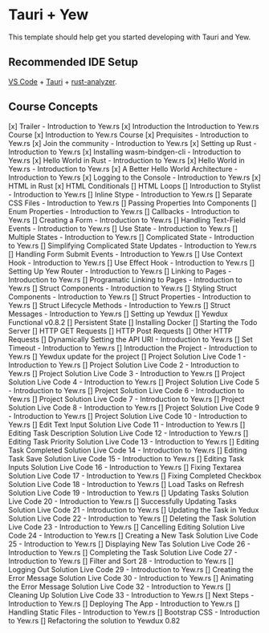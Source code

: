 # Tauri + Yew

This template should help get you started developing with Tauri and Yew.

## Recommended IDE Setup

[VS Code](https://code.visualstudio.com/) + [Tauri](https://marketplace.visualstudio.com/items?itemName=tauri-apps.tauri-vscode) + [rust-analyzer](https://marketplace.visualstudio.com/items?itemName=rust-lang.rust-analyzer).

## Course Concepts
[x] Trailer - Introduction to Yew.rs
[x] Introduction the Introduction to Yew.rs Course
[x] Introduction to Yew.rs Course
[x] Prequisites - Introduction to Yew.rs
[x] Join the community - Introduction to Yew.rs
[x] Setting up Rust - Introduction to Yew.rs
[x] Installing wasm-bindgen-cli - Introduction to Yew.rs
[x] Hello World in Rust - Introduction to Yew.rs
[x] Hello World in Yew.rs - Introduction to Yew.rs
[x] A Better Hello World Architecture - Introduction to Yew.rs
[x] Logging to the Console - Introduction to Yew.rs
[x] HTML in Rust
[x] HTML Conditionals
[] HTML Loops
[] Introduction to Stylist - Introduction to Yew.rs
[] Inline Stype - Introduction to Yew.rs
[] Separate CSS Files - Introduction to Yew.rs
[] Passing Properties Into Components
[] Enum Properties - Introduction to Yew.rs
[] Callbacks - Introduction to Yew.rs
[] Creating a Form - Introduction to Yew.rs
[] Handling Text-Field Events - Introduction to Yew.rs
[] Use State - Introduction to Yew.rs
[] Multiple  States - Introduction to Yew.rs
[] Complicated State - Introduction to Yew.rs
[] Simplifying Complicated State Updates - Introduction to Yew.rs
[] Handling Form Submit Events - Introduction to Yew.rs
[] Use Context Hook - Introduction to Yew.rs
[] Use Effect Hook - Introduction to Yew.rs
[] Setting Up Yew Router - Introduction to Yew.rs
[] Linking to Pages - Introduction to Yew.rs
[] Programatic Linking to Pages - Introduction to Yew.rs
[] Struct Components - Introduction to Yew.rs
[] Styling Struct Components - Introduction to Yew.rs
[] Struct Properties - Introduction to Yew.rs
[] Struct Lifecycle Methods - Introduction to Yew.rs
[] Struct Messages - Introduction to Yew.rs
[] Setting up Yewdux
[] Yewdux Functional v0.8.2
[] Persistent State
[] Installing Docker
[] Starting the Todo Server
[] HTTP GET Requests
[] HTTP Post Requests
[] Other HTTP Requests
[] Dynamically Setting the API URI - Introduction to Yew.rs
[] Set Timeout - Introduction to Yew.rs
[] Introduction the Project - Introduction to Yew.rs
[] Yewdux update for the project
[] Project Solution Live Code 1 - Introduction to Yew.rs
[] Project Solution Live Code 2 - Introduction to Yew.rs
[] Project Solution Live Code 3 - Introduction to Yew.rs
[] Project Solution Live Code 4 - Introduction to Yew.rs
[] Project Solution Live Code 5 - Introduction to Yew.rs
[] Project Solution Live Code 6 - Introduction to Yew.rs
[] Project Solution Live Code 7 - Introduction to Yew.rs
[] Project Solution Live Code 8 - Introduction to Yew.rs
[] Project Solution Live Code 9 - Introduction to Yew.rs
[] Project Solution Live Code 10 - Introduction to Yew.rs
[] Edit Text Input Solution Live Code 11 - Introduction to Yew.rs
[] Editing Task Description Solution Live Code 12 - Introduction to Yew.rs
[] Editing Task Priority Solution Live Code 13 - Introduction to Yew.rs
[] Editing Task Completed Solution Live Code 14 - Introduction to Yew.rs
[] Editing Task Save Solution Live Code 15 - Introduction to Yew.rs
[] Editing Task Inputs Solution Live Code 16 - Introduction to Yew.rs
[] Fixing Textarea Solution Live Code 17 - Introduction to Yew.rs
[] Fixing Completed Checkbox Solution Live Code 18 - Introduction to Yew.rs
[] Load Tasks on Refresh Solution Live Code 19 - Introduction to Yew.rs
[] Updating Tasks Solution Live Code 20 - Introduction to Yew.rs
[] Successfully Updating Tasks Solution Live Code 21 - Introduction to Yew.rs
[] Updating the Task in Yedux Solution Live Code 22 - Introduction to Yew.rs
[] Deleting the Task Solution Live Code 23 - Introduction to Yew.rs
[] Cancelling Editing Solution Live Code 24 - Introduction to Yew.rs
[] Creating a New Task Solution Live Code 25 - Introduction to Yew.rs
[] Displaying New Tas Solution Live Code 26 - Introduction to Yew.rs
[] Completing the Task Solution Live Code 27 - Introduction to Yew.rs
[] Filter and Sort 28 - Introduction to Yew.rs
[] Logging Out Solution Live Code 29 - Introduction to Yew.rs
[] Creating the Error Message Solution Live Code 30 - Introduction to Yew.rs
[] Animating the Error Message Solution Live Code  32 - Introduction to Yew.rs
[] Cleaning Up Solution Live Code 33 - Introduction to Yew.rs
[] Next Steps - Introduction to Yew.rs
[] Deploying The App - Introduction to Yew.rs
[] Handling Static Files - Introduction to Yew.rs
[] Bootstrap CSS - Introduction to Yew.rs
[] Refactoring the solution to Yewdux 0.82